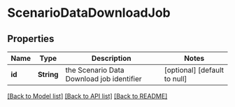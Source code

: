 # ScenarioDataDownloadJob
## Properties

| Name | Type | Description | Notes |
|------------ | ------------- | ------------- | -------------|
| **id** | **String** | the Scenario Data Download job identifier | [optional] [default to null] |

[[Back to Model list]](../README.md#documentation-for-models) [[Back to API list]](../README.md#documentation-for-api-endpoints) [[Back to README]](../README.md)

